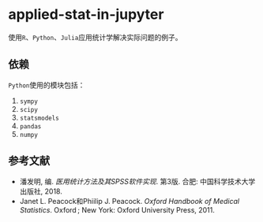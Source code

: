 # applied-stat-in-jupyter

使用`R`、`Python`、`Julia`应用统计学解决实际问题的例子。

## 依赖

`Python`使用的模块包括：

1. `sympy`
2. `scipy`
3. `statsmodels`
4. `pandas`
5. `numpy`

## 参考文献

* 潘发明, 编. *医用统计方法及其SPSS软件实现*. 第3版. 合肥: 中国科学技术大学出版社, 2018.
* Janet L. Peacock和Phiilip J. Peacock. *Oxford Handbook of Medical Statistics*. Oxford ; New York: Oxford University Press, 2011.
